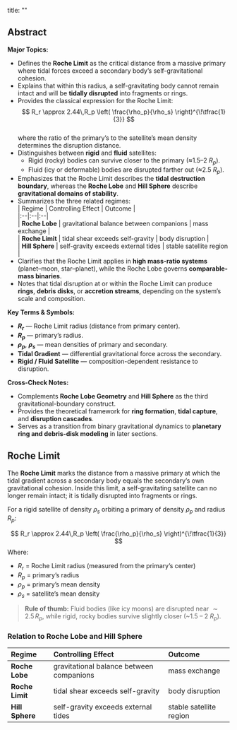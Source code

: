 title: ""


## Abstract  
**Major Topics:**  
- Defines the **Roche Limit** as the critical distance from a massive primary where tidal forces exceed a secondary body’s self-gravitational cohesion.  
- Explains that within this radius, a self-gravitating body cannot remain intact and will be **tidally disrupted** into fragments or rings.  
- Provides the classical expression for the Roche Limit:  
  $$
  R_r \approx 2.44\,R_p
  \left(
    \frac{\rho_p}{\rho_s}
  \right)^{\!\tfrac{1}{3}}
  $$  
  where the ratio of the primary’s to the satellite’s mean density determines the disruption distance.  
- Distinguishes between **rigid** and **fluid** satellites:  
  - Rigid (rocky) bodies can survive closer to the primary (≈1.5–2 $R_p$).  
  - Fluid (icy or deformable) bodies are disrupted farther out (≈2.5 $R_p$).  
- Emphasizes that the Roche Limit describes the **tidal destruction boundary**, whereas the **Roche Lobe** and **Hill Sphere** describe **gravitational domains of stability**.  
- Summarizes the three related regimes:  
  | Regime | Controlling Effect | Outcome |  
  |:--|:--|:--|  
  | **Roche Lobe** | gravitational balance between companions | mass exchange |  
  | **Roche Limit** | tidal shear exceeds self-gravity | body disruption |  
  | **Hill Sphere** | self-gravity exceeds external tides | stable satellite region |  
- Clarifies that the Roche Limit applies in **high mass-ratio systems** (planet–moon, star–planet), while the Roche Lobe governs **comparable-mass binaries**.  
- Notes that tidal disruption at or within the Roche Limit can produce **rings**, **debris disks**, or **accretion streams**, depending on the system’s scale and composition.  

**Key Terms & Symbols:**  
- **$R_r$** — Roche Limit radius (distance from primary center).  
- **$R_p$** — primary’s radius.  
- **$\rho_p$**, **$\rho_s$** — mean densities of primary and secondary.  
- **Tidal Gradient** — differential gravitational force across the secondary.  
- **Rigid / Fluid Satellite** — composition-dependent resistance to disruption.  

**Cross-Check Notes:**  
- Complements **Roche Lobe Geometry** and **Hill Sphere** as the third gravitational-boundary construct.  
- Provides the theoretical framework for **ring formation**, **tidal capture**, and **disruption cascades**.  
- Serves as a transition from binary gravitational dynamics to **planetary ring and debris-disk modeling** in later sections.  


## Roche Limit

The **Roche Limit** marks the distance from a massive primary at which the tidal gradient across a secondary body equals the secondary’s own gravitational cohesion.  Inside this limit, a self-gravitating satellite can no longer remain intact; it is tidally disrupted into fragments or rings.

For a rigid satellite of density $\rho_s$ orbiting a primary of density $\rho_p$ and radius $R_p$:

$$
R_r \approx 2.44\,R_p
\left(
  \frac{\rho_p}{\rho_s}
\right)^{\!\tfrac{1}{3}}
$$
Where:
- $R_r$ = Roche Limit radius (measured from the primary’s center)  
- $R_p$ = primary’s radius  
- $\rho_p$ = primary’s mean density  
- $\rho_s$ = satellite’s mean density  

> **Rule of thumb:** Fluid bodies (like icy moons) are disrupted near $\sim 2.5\,R_p$, while rigid, rocky bodies survive slightly closer (~1.5 – 2 $R_p$).

### Relation to Roche Lobe and Hill Sphere

| Regime          | Controlling Effect                       | Outcome                 |
| :-------------- | :--------------------------------------- | :---------------------- |
| **Roche Lobe**  | gravitational balance between companions | mass exchange           |
| **Roche Limit** | tidal shear exceeds self-gravity         | body disruption         |
| **Hill Sphere** | self-gravity exceeds external tides      | stable satellite region |
